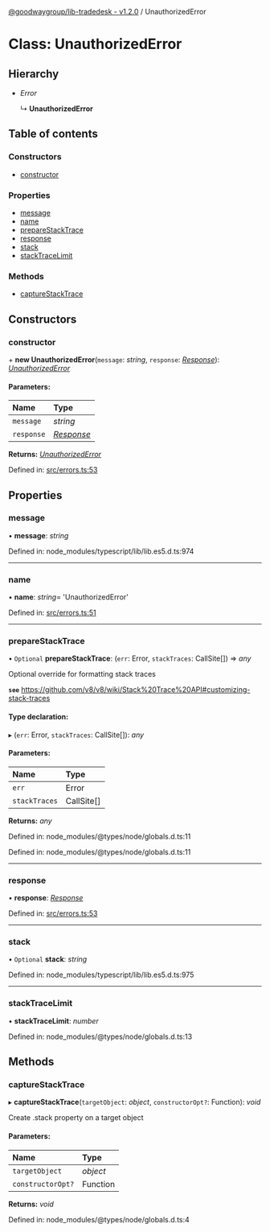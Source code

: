[@goodwaygroup/lib-tradedesk - v1.2.0](../README.md) / UnauthorizedError

# Class: UnauthorizedError

## Hierarchy

* *Error*

  ↳ **UnauthorizedError**

## Table of contents

### Constructors

- [constructor](unauthorizederror.md#constructor)

### Properties

- [message](unauthorizederror.md#message)
- [name](unauthorizederror.md#name)
- [prepareStackTrace](unauthorizederror.md#preparestacktrace)
- [response](unauthorizederror.md#response)
- [stack](unauthorizederror.md#stack)
- [stackTraceLimit](unauthorizederror.md#stacktracelimit)

### Methods

- [captureStackTrace](unauthorizederror.md#capturestacktrace)

## Constructors

### constructor

\+ **new UnauthorizedError**(`message`: *string*, `response`: [*Response*](response.md)): [*UnauthorizedError*](unauthorizederror.md)

#### Parameters:

Name | Type |
:------ | :------ |
`message` | *string* |
`response` | [*Response*](response.md) |

**Returns:** [*UnauthorizedError*](unauthorizederror.md)

Defined in: [src/errors.ts:53](https://github.com/GoodwayGroup/lib-tradedesk/blob/a025333/src/errors.ts#L53)

## Properties

### message

• **message**: *string*

Defined in: node_modules/typescript/lib/lib.es5.d.ts:974

___

### name

• **name**: *string*= 'UnauthorizedError'

Defined in: [src/errors.ts:51](https://github.com/GoodwayGroup/lib-tradedesk/blob/a025333/src/errors.ts#L51)

___

### prepareStackTrace

• `Optional` **prepareStackTrace**: (`err`: Error, `stackTraces`: CallSite[]) => *any*

Optional override for formatting stack traces

**`see`** https://github.com/v8/v8/wiki/Stack%20Trace%20API#customizing-stack-traces

#### Type declaration:

▸ (`err`: Error, `stackTraces`: CallSite[]): *any*

#### Parameters:

Name | Type |
:------ | :------ |
`err` | Error |
`stackTraces` | CallSite[] |

**Returns:** *any*

Defined in: node_modules/@types/node/globals.d.ts:11

Defined in: node_modules/@types/node/globals.d.ts:11

___

### response

• **response**: [*Response*](response.md)

Defined in: [src/errors.ts:53](https://github.com/GoodwayGroup/lib-tradedesk/blob/a025333/src/errors.ts#L53)

___

### stack

• `Optional` **stack**: *string*

Defined in: node_modules/typescript/lib/lib.es5.d.ts:975

___

### stackTraceLimit

• **stackTraceLimit**: *number*

Defined in: node_modules/@types/node/globals.d.ts:13

## Methods

### captureStackTrace

▸ **captureStackTrace**(`targetObject`: *object*, `constructorOpt?`: Function): *void*

Create .stack property on a target object

#### Parameters:

Name | Type |
:------ | :------ |
`targetObject` | *object* |
`constructorOpt?` | Function |

**Returns:** *void*

Defined in: node_modules/@types/node/globals.d.ts:4
